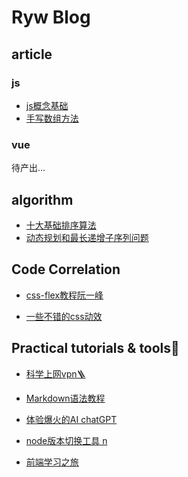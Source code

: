 # Ryw Blog

<!-- github cannot recognize binary files -->

## article
### js
- [js概念基础](./js/jsBasics.md)
- [手写数组方法](./js/jsBasics.md)
### vue
待产出...

## algorithm
- [十大基础排序算法](https://www.cnblogs.com/onepixel/articles/7674659.html)
- [动态规划和最长递增子序列问题](./js/LIS.md)


## Code Correlation
- [css-flex教程阮一峰](https://www.ruanyifeng.com/blog/2015/07/flex-grammar.html)

- [一些不错的css动效](https://goatchen.coding.net/public/html-css/HTML-CSS/git/files)


## Practical tutorials & tools🔧

- [科学上网vpn🪜](./vpn/vpn.md)

- [Markdown语法教程](https://simimi.cn/note/markdown-basic-syntax)

- [体验爆火的AI chatGPT](./gpt/gpt.md)

- [node版本切换工具 n](./n/n.md)
  
- [前端学习之旅](https://interview.poetries.top)


